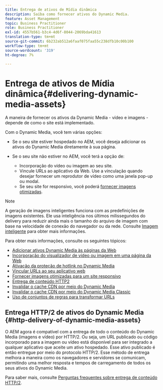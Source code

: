 ```yaml
---
title: Entrega de ativos de Mídia dinâmica
description: Saiba como fornecer ativos do Dynamic Media.
feature: Asset Management
topic: Business Practitioner
role: Business Practitioner
exl-id: 4557b561-b3c4-4d6f-8044-2069bda41613
translation-type: tm+mt
source-git-commit: 6b232ab512a6faaf075faa55c238dfb10c00b100
workflow-type: tm+mt
source-wordcount: '319'
ht-degree: 7%

---
```


# Entrega de ativos de Mídia dinâmica{#delivering-dynamic-media-assets}

A maneira de fornecer os ativos da Dynamic Media - vídeo e imagens - depende de como o site está implementado.

Com o Dynamic Media, você tem várias opções:

* Se o seu site estiver hospedado no AEM, você deseja adicionar os ativos do Dynamic Media diretamente à sua página.
* Se o seu site não estiver no AEM, você terá a opção de:

   * Incorporação do vídeo ou imagem ao seu site.
   * Vincule URLs ao aplicativo da Web. Use a vinculação quando desejar fornecer um reprodutor de vídeo como uma janela pop-up ou modal.
   * Se seu site for responsivo, você poderá [fornecer imagens otimizadas](/help/assets/dynamic-media/responsive-site.md).

>[!NOTE]
>
>A geração de imagens inteligentes funciona com as predefinições de imagens existentes. Ele usa inteligência nos últimos milissegundos do delivery para reduzir ainda mais o tamanho do arquivo de imagem com base na velocidade de conexão do navegador ou da rede. Consulte [Imagem inteligente](/help/assets/dynamic-media/imaging-faq.md) para obter mais informações.

Para obter mais informações, consulte os seguintes tópicos:

* [Adicionar ativos Dynamic Media às páginas da Web](/help/assets/dynamic-media/adding-dynamic-media-assets-to-pages.md)
* [Incorporação do visualizador de vídeo ou imagem em uma página da Web](/help/assets/dynamic-media/embed-code.md)
* [Ativação da proteção de hotlink no Dynamic Media](/help/assets/dynamic-media/hotlink-protection.md)
* [Vincular URLs ao seu aplicativo web](/help/assets/dynamic-media/linking-urls-to-yourwebapplication.md)
* [Fornecer imagens otimizadas para um site responsivo](/help/assets/dynamic-media/responsive-site.md)
* [Entrega de conteúdo HTTP2](/help/assets/dynamic-media/http2faq.md)
* [Invalidar o cache CDN por meio do Dynamic Media](/help/assets/dynamic-media/invalidate-cdn-cache-dynamic-media.md)
* [Invalidar o cache CDN por meio do Dynamic Media Classic](/help/assets/dynamic-media/invalidate-cdn-cache-dm-classic.md)
* [Uso de conjuntos de regras para transformar URLs](/help/assets/dynamic-media/using-rulesets-to-transform-urls.md)

## Entrega HTTP/2 de ativos do Dynamic Media {#http-delivery-of-dynamic-media-assets}

O AEM agora é compatível com a entrega de todo o conteúdo do Dynamic Media (imagens e vídeo) por HTTP/2. Ou seja, um URL publicado ou código incorporado para a imagem ou vídeo está disponível para ser integrado a qualquer aplicativo que aceite um ativo hospedado. Esse ativo publicado é então entregue por meio do protocolo HTTP/2. Esse método de entrega melhora a maneira como os navegadores e servidores se comunicam, permitindo uma melhor resposta e tempos de carregamento de todos os seus ativos do Dynamic Media.

Para saber mais, consulte [Perguntas frequentes sobre entrega de conteúdo HTTP/2](/help/assets/dynamic-media/http2faq.md).
